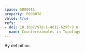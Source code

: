 ```yaml
---
space: S000011
property: P000078
value: true
refs:
- doi: 10.1007/978-1-4612-6290-9_6
  name: Counterexamples in Topology
---
```


By definition.
